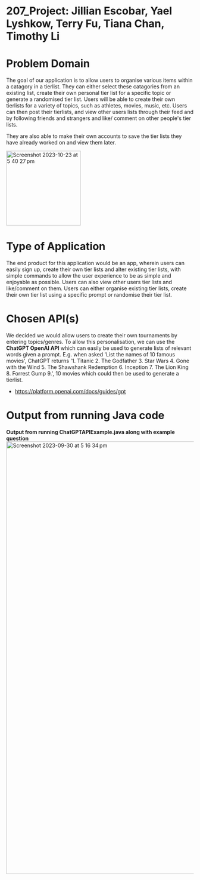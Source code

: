 # 207_Project: Jillian Escobar, Yael Lyshkow, Terry Fu, Tiana Chan, Timothy Li

# Problem Domain

The goal of our application is to allow users to organise various items within a catagory in a tierlist. They can 
either select these catagories from an existing list, create their own personal tier list for a specific topic or 
generate a randomised tier list. Users will be able to create their own tierlists for a variety of topics, such as 
athletes, movies, music, etc. Users can then post their tierlists, and view other users lists through their feed 
and by following friends and strangers and like/ comment on other people's tier lists. 

They are also able to make their own accounts to save the tier lists they have already worked on and view them later.

<img width="200" alt="Screenshot 2023-10-23 at 5 40 27 pm" src="https://github.com/yaellysh/207_Project/assets/137076627/39a61ec0-1e29-473e-b40a-b6b37d14ec3b">

# Type of Application

The end product for this application would be an app, wherein users can easily sign up, create their own tier lists 
and alter existing tier lists, with simple commands to allow the user experience to be as simple and enjoyable as 
possible. Users can also view other users tier lists and like/comment on them.
Users can either organise existing tier lists, create their own tier list using a specific prompt or randomise their tier list.

# Chosen API(s)

We decided we would allow users to create their own tournaments by entering topics/genres. To allow
this personalisation, we can use the **ChatGPT OpenAI API** which can easily be used to generate lists of relevant words
given a prompt. E.g. when asked 'List the names of 10 famous movies', ChatGPT returns
'1. Titanic 2. The Godfather 3. Star Wars 4. Gone with the Wind 5. The Shawshank Redemption 6. Inception 7. The Lion
King 8. Forrest Gump 9.', 10 movies which could then be used to generate a tierlist.

- https://platform.openai.com/docs/guides/gpt

# Output from running Java code

**Output from running ChatGPTAPIExample.java along with example question**
<img width="1159" alt="Screenshot 2023-09-30 at 5 16 34 pm" src="https://github.com/yaellysh/207_Project/assets/137076627/c5aa031c-1b6d-4188-835b-29d43cf77c63">


